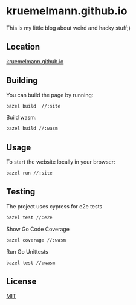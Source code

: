 kruemelmann.github.io
=====================

This is my little blog about weird and hacky stuff;)

Location
--------

[kruemelmann.github.io](https://kruemelmann.github.io)

Building
--------

You can build the page by running:
```bash
bazel build  //:site
```

Build wasm:
```bash
bazel build //:wasm
```


Usage
-----

To start the website locally in your browser:
```bash
bazel run //:site
```


Testing
-------

<!--TODO add more information-->
The project uses cypress for e2e tests

```bash
bazel test //:e2e
```

Show Go Code Coverage
```bash
bazel coverage //:wasm
```

Run Go Unittests
```bash
bazel test //:wasm
```

## License
[MIT](https://choosealicense.com/licenses/mit/)
